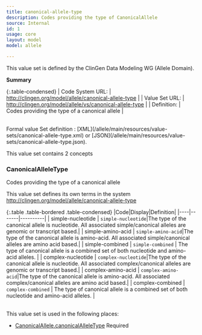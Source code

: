 ```yaml
---
title: canonical-allele-type
description: Codes providing the type of CanonicalAllele
source: Internal
id: 1
usage: core
layout: model
model: allele

---
```


This value set is defined by the ClinGen Data Modeling WG (Allele Domain).

__Summary__

{:.table-condensed}
| Code System URL:  | http://clingen.org/model/allele/canonical-allele-type |
| Value Set URL:  | http://clingen.org/model/allele/vs/canonical-allele-type |
| Definition: | Codes providing the type of a canonical allele |

<br/>
Formal value Set definition : [XML](/allele/main/resources/value-sets/canonical-allele-type.xml) or [JSON](/allele/main/resources/value-sets/canonical-allele-type.json).

This value set contains 2 concepts

### CanonicalAlleleType
Codes providing the type of a canonical allele

This value set defines its own terms in the system http://clingen.org/model/allele/canonical-allele-type

{:.table .table-bordered .table-condensed}
|Code|Display|Definition|
|----|-------|----------|
| simple-nucleotide | `simple-nucleotide`|The type of the canonical allele is nucleotide. All associated simple/canonical alleles are genomic or transcript based.|
| simple-amino-acid | `simple-amino-acid`|The type of the canonical allele is amino-acid. All associated simple/canonical alleles are amino acid based.|
| simple-combined | `simple-combined` | The type of canonical allele is a combined set of both nucleotide and amino-acid alleles. |
| complex-nucleotide | `complex-nucleotide`|The type of the canonical allele is nucleotide. All associated complex/canonical alleles are genomic or transcript based.|
| complex-amino-acid | `complex-amino-acid`|The type of the canonical allele is amino-acid. All associated complex/canonical alleles are amino acid based.|
| complex-combined | `complex-combined` | The type of canonical allele is a combined set of both nucleotide and amino-acid alleles. |


<br/>
This value set is used in the following places:

* [CanonicalAllele.canonicalAlleleType](/allele/resource/canonical_allele/index.html) Required
